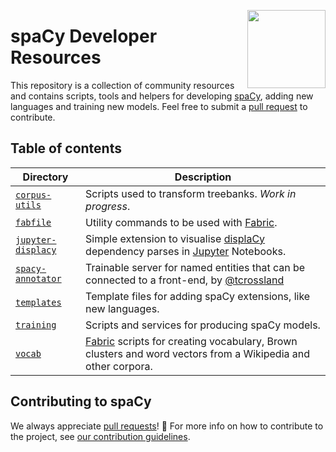 <a href="https://explosion.ai"><img src="https://explosion.ai/assets/img/logo.svg" width="125" height="125" align="right" /></a>

# spaCy Developer Resources

This repository is a collection of community resources and contains scripts, tools and helpers for developing [spaCy](https://github.com/explosion/spaCy), adding new languages and training new models. Feel free to submit a [pull request](https://github.com/explosion/spacy-dev-resources/pulls) to contribute.

## Table of contents

| Directory | Description |
| --- | --- |
| [`corpus-utils`](corpus-utils) | Scripts used to transform treebanks. *Work in progress*. |
| [`fabfile`](fabfile) | Utility commands to be used with [Fabric](http://www.fabfile.org). |
| [`jupyter-displacy`](jupyter-displacy) | Simple extension to visualise [displaCy](https://github.com/explosion/displacy) dependency parses in [Jupyter](http://jupyter.org/) Notebooks. |
| [`spacy-annotator`](spacy-annotator) | Trainable server for named entities that can be connected to a front-end, by [@tcrossland](https://github.com/tcrossland) |
| [`templates`](templates) | Template files for adding spaCy extensions, like new languages. |
| [`training`](training) | Scripts and services for producing spaCy models. |
| [`vocab`](vocab) | [Fabric](http://www.fabfile.org) scripts for creating vocabulary, Brown clusters and word vectors from a Wikipedia and other corpora. |

## Contributing to spaCy

We always appreciate [pull requests](https://github.com/explosion/spacy/pulls)! 🙌 For more info on how to contribute to the project, see [our contribution guidelines](https://github.com/explosion/spaCy/blob/master/CONTRIBUTING.md).
